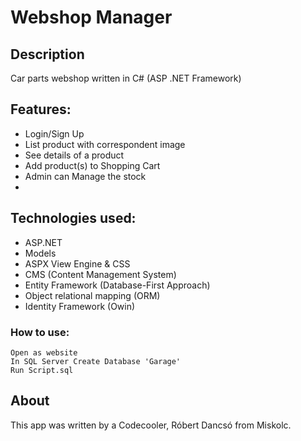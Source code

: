 ﻿# Webshop Manager

## Description

Car parts webshop written in C# (ASP .NET Framework)

## Features:

- Login/Sign Up
- List product with correspondent image
- See details of a product
- Add product(s) to Shopping Cart
- Admin can Manage the stock
- 

## Technologies used:

- ASP.NET
- Models
- ASPX View Engine & CSS
- CMS (Content Management System)
- Entity Framework (Database-First Approach)
- Object relational mapping (ORM)
- Identity Framework (Owin)

### How to use:
```
Open as website
In SQL Server Create Database 'Garage'
Run Script.sql
```

## About

This app was written by a Codecooler, Róbert Dancsó from Miskolc.